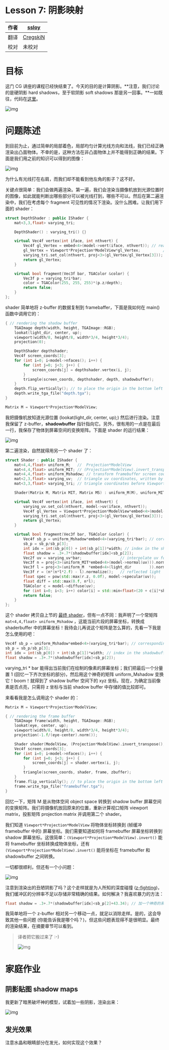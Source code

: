 # Lesson 7: 阴影映射

| 作者 | [ssloy](https://github.com/ssloy)       |
| ---- | --------------------------------------- |
| 翻译 | [CregskiN](https://github.com/CregskiN) |
| 校对 | 未校对                                  |

# 目标

这门 CG 讲座的课程已经快结束了。今天的目的是计算阴影。**注意，我们讨论的是硬阴影 hard shadows，至于软阴影 soft shadows 那是另一回事。**一如既往，代码在[这里](https://github.com/ssloy/tinyrenderer/tree/0c1d955e4f86c25f31f97e4f4563313ddba0c104)。

![img](https://raw.githubusercontent.com/ssloy/tinyrenderer/gh-pages/img/07-shadows/50de2abe990efa345664f98c9464a4c8.png) 

# 问题陈述

到目前为止，通过简单的局部着色，局部均匀计算光线方向和法线，我们已经正确渲染出凸面物体。不幸的是，这种方法在非凸面物体上并不能得到正确的结果。下面是我们用之前的知识可以得到的图像：

![img](https://raw.githubusercontent.com/ssloy/tinyrenderer/gh-pages/img/07-shadows/b4af24130ecb1536703e4793308af425.png) 

为什么有光线打在右肩，而我们却不能看到他左角的影子？这不好。

关键点很简单：我们会做两遍渲染。第一遍，我们会渲染当摄像机放到光源位置时的图像，如此就能判断出哪些部分可以被光线打到，哪些不可以。然后在第二遍渲染中，我们在考虑每个 fragment 可见性的情况下渲染。没什么困难。让我们用下面的 shader：

```c++
struct DepthShader : public IShader {
    mat<3,3,float> varying_tri;

    DepthShader() : varying_tri() {}

    virtual Vec4f vertex(int iface, int nthvert) {
        Vec4f gl_Vertex = embed<4>(model->vert(iface, nthvert)); // read the vertex from .obj file
        gl_Vertex = Viewport*Projection*ModelView*gl_Vertex;          // transform it to screen coordinates
        varying_tri.set_col(nthvert, proj<3>(gl_Vertex/gl_Vertex[3]));
        return gl_Vertex;
    }

    virtual bool fragment(Vec3f bar, TGAColor &color) {
        Vec3f p = varying_tri*bar;
        color = TGAColor(255, 255, 255)*(p.z/depth);
        return false;
    }
};
```

shader 简单地将 z-buffer 的数据复制到 framebaffer，下面是我如何在 main() 函数中调用它的：

```c++
{ // rendering the shadow buffer
    TGAImage depth(width, height, TGAImage::RGB);
    lookat(light_dir, center, up);
    viewport(width/8, height/8, width*3/4, height*3/4);
    projection(0);

    DepthShader depthshader;
    Vec4f screen_coords[3];
    for (int i=0; i<model->nfaces(); i++) {
        for (int j=0; j<3; j++) {
            screen_coords[j] = depthshader.vertex(i, j);
        }
        triangle(screen_coords, depthshader, depth, shadowbuffer);
    }
    depth.flip_vertically(); // to place the origin in the bottom left corner of the image
    depth.write_tga_file("depth.tga");
}

Matrix M = Viewport*Projection*ModelView;
```

我把摄像机放知道光源位置 (lookat(light_dir, center, up);) 然后进行渲染。注意我保留了 z-buffer，**shadowbuffer** 指针指向它。另外，很有用的一点是在最后一行，我保存了物体到屏幕空间的变换矩阵。下面是 shader 的运行结果：

![img](https://raw.githubusercontent.com/ssloy/tinyrenderer/gh-pages/img/07-shadows/f743999b9d21aee9d0704c4036e18dce.png) 

第二遍渲染，自然就得用另一个 shader 了：

```c++
struct Shader : public IShader {
    mat<4,4,float> uniform_M;   //  Projection*ModelView
    mat<4,4,float> uniform_MIT; // (Projection*ModelView).invert_transpose()
    mat<4,4,float> uniform_Mshadow; // transform framebuffer screen coordinates to shadowbuffer screen coordinates
    mat<2,3,float> varying_uv;  // triangle uv coordinates, written by the vertex shader, read by the fragment shader
    mat<3,3,float> varying_tri; // triangle coordinates before Viewport transform, written by VS, read by FS

    Shader(Matrix M, Matrix MIT, Matrix MS) : uniform_M(M), uniform_MIT(MIT), uniform_Mshadow(MS), varying_uv(), varying_tri() {}

    virtual Vec4f vertex(int iface, int nthvert) {
        varying_uv.set_col(nthvert, model->uv(iface, nthvert));
        Vec4f gl_Vertex = Viewport*Projection*ModelView*embed<4>(model->vert(iface, nthvert));
        varying_tri.set_col(nthvert, proj<3>(gl_Vertex/gl_Vertex[3]));
        return gl_Vertex;
    }

    virtual bool fragment(Vec3f bar, TGAColor &color) {
        Vec4f sb_p = uniform_Mshadow*embed<4>(varying_tri*bar); // corresponding point in the shadow buffer
        sb_p = sb_p/sb_p[3];
        int idx = int(sb_p[0]) + int(sb_p[1])*width; // index in the shadowbuffer array
        float shadow = .3+.7*(shadowbuffer[idx]<sb_p[2]); 
        Vec2f uv = varying_uv*bar;                 // interpolate uv for the current pixel
        Vec3f n = proj<3>(uniform_MIT*embed<4>(model->normal(uv))).normalize(); // normal
        Vec3f l = proj<3>(uniform_M  *embed<4>(light_dir        )).normalize(); // light vector
        Vec3f r = (n*(n*l*2.f) - l).normalize();   // reflected light
        float spec = pow(std::max(r.z, 0.0f), model->specular(uv));
        float diff = std::max(0.f, n*l);
        TGAColor c = model->diffuse(uv);
        for (int i=0; i<3; i++) color[i] = std::min<float>(20 + c[i]*shadow*(1.2*diff + .6*spec), 255);
        return false;
    }
};
```

这个 shader 拷贝自上节的 [最终 shader](https://github.com/ssloy/tinyrenderer/wiki/Lesson-6:-Shaders-for-the-software-renderer#specular-mapping)，但有一点不同：我声明了一个常矩阵 `mat<4,4,float> uniform_Mshadow` ，这能当前片段的屏幕坐标，转换成 shaderbuffer 中的屏幕坐标！我待会儿再说这个矩阵是怎么算的，先看一下我是怎么使用的吧：

```c++
Vec4f sb_p = uniform_Mshadow*embed<4>(varying_tri*bar); // corresponding point in the shadow buffer
sb_p = sb_p/sb_p[3];
int idx = int(sb_p[0]) + int(sb_p[1])*width; // index in the shadowbuffer array
float shadow = .3+.7*(shadowbuffer[idx]<sb_p[2]);
```

varying_tri * bar 能得出当前我们在绘制的像素的屏幕坐标；我们把最后一个分量置 1 (回忆一下齐次坐标的部分)，然后用这个神奇的矩阵 uniform_Mshadow 变换它！boom！就得到了 shadow buffer 空间下的 xyz 坐标。现在，为确定当前像素是否点亮，只需将 z 坐标与当前 shadow buffer 中存储的值比较即可。

来看看我是怎么调用这个 shader 的：

```c++
Matrix M = Viewport*Projection*ModelView;

{ // rendering the frame buffer
    TGAImage frame(width, height, TGAImage::RGB);
    lookat(eye, center, up);
    viewport(width/8, height/8, width*3/4, height*3/4);
    projection(-1.f/(eye-center).norm());

    Shader shader(ModelView, (Projection*ModelView).invert_transpose(), M*(Viewport*Projection*ModelView).invert());
    Vec4f screen_coords[3];
    for (int i=0; i<model->nfaces(); i++) {
        for (int j=0; j<3; j++) {
            screen_coords[j] = shader.vertex(i, j);
        }
        triangle(screen_coords, shader, frame, zbuffer);
    }
    frame.flip_vertically(); // to place the origin in the bottom left corner of the image
    frame.write_tga_file("framebuffer.tga");
}
```

回忆一下，矩阵 M 是从物体空间 object space 转换到 shadow buffer 屏幕空间的变换矩阵。我们将摄像机放回原来的位置，重新计算视口矩阵 viewport matrix，投影矩阵 projection matrix 并调用第二个 shader。

我们知道 `Viewport*Projection*ModelView` 将物体坐标转换到 (帧缓冲 framebuffer 中的) 屏幕坐标。我们需要知道如何将 framebuffer 屏幕坐标转换到 shadow 屏幕坐标。这很简单：`(Viewport*Projection*ModelView).invert()` 能将 framebuffer 坐标转换成物体坐标，还有 `(Viewport*Projection*ModelView).invert()` 能将坐标在 framebuffer 和 shadowbuffer 之间转换。

一切都很顺利，但还有一个小问题：

![img](https://raw.githubusercontent.com/ssloy/tinyrenderer/gh-pages/img/07-shadows/164be1dce9e980d47a90159103b954a3.png) 

注意到渲染出的丑陋阴影了吗？这个走样就是为人所知的深度碰撞 ([z-fighting](http://en.wikipedia.org/wiki/Z-fighting))，我们缓冲区的分辨率不足以存储非常精确的结果。如何解决？我喜欢暴力的方法：

```c++
float shadow = .3+.7*(shadowbuffer[idx]<sb_p[2]+43.34); // 加一个神奇的系数，能避免深度碰撞
```

我简单地将一个 z-buffer 相对另一个移动一点，就足以消除走样。是的，这会导致其他一些问题 (你能告诉我是哪个吗？)，但这些问题表现得不是很明显。最终的渲染结果，在摘要章节可以看到。

>   译者把它搬过来了 :-)
>
>   ![img](https://raw.githubusercontent.com/ssloy/tinyrenderer/gh-pages/img/00-home/demon.png) 



# 家庭作业

## 阴影贴图 shadow maps

我更新了暗黑破坏神的模型，试着加一些阴影，渲染出来：

![img](https://raw.githubusercontent.com/ssloy/tinyrenderer/gh-pages/img/07-shadows/e3cd704925f52b5466ab3c4f9fbab899.png) 

## 发光效果

注意水晶和眼睛部分在发光，如何实现这个效果？































